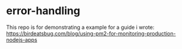 # error-handling



This repo is for demonstrating a example for a guide i wrote: 
https://birdeatsbug.com/blog/using-pm2-for-monitoring-production-nodejs-apps
